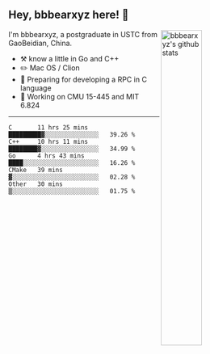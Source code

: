 ## Hey, bbbearxyz here! :wave:

<img align="right" alt="bbbearxyz's github stats" width="40%" src="https://github-readme-stats.vercel.app/api?username=bbbearxyz&show_icons=true">

I'm bbbearxyz, a postgraduate in USTC from GaoBeidian, China.

-   :hammer_and_pick:    know a little in Go and C++
-   :pencil2: Mac OS / Clion
-   :seedling: Preparing for developing a RPC in C language 
-   :thinking: Working on CMU 15-445 and MIT 6.824
---
<!--START_SECTION:waka-->
```text
C       11 hrs 25 mins  █████████▓░░░░░░░░░░░░░░░   39.26 % 
C++     10 hrs 11 mins  ████████▓░░░░░░░░░░░░░░░░   34.99 % 
Go      4 hrs 43 mins   ████░░░░░░░░░░░░░░░░░░░░░   16.26 % 
CMake   39 mins         ▓░░░░░░░░░░░░░░░░░░░░░░░░   02.28 % 
Other   30 mins         ▒░░░░░░░░░░░░░░░░░░░░░░░░   01.75 % 
```
<!--END_SECTION:waka-->
